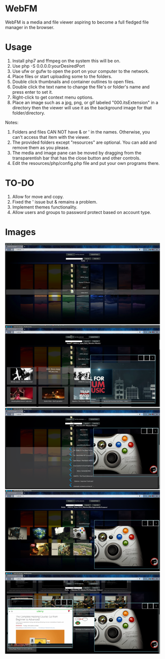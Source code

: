 # WebFM
WebFM is a media and file viewer aspiring to become a full fledged file manager in the browser.

# Usage
1. Install php7 and ffmpeg on the system this will be on.
2. Use php -S 0.0.0.0:yourDesiredPort
3. Use ufw or gufw to open the port on your computer to the network.
4. Place files or start uploading some to the folders.
5. Double click thumbnails and container outlines to open files.
6. Double click the text name to change the file's or folder's name and press enter to set it.
7. Right-click to get context menu options.
8. Place an image such as a jpg, png, or gif labeled "000.itsExtension" in a directory then the viewer will use it as the background image for that folder/directory.

Notes:
1. Folders and files CAN NOT have & or '  in the names. Otherwise, you can't access that item with the viewer.
3. The provided folders except "resources" are optional. You can add and remove them as you please.
4. The media and image pane can be moved by dragging from the transparentish bar that has the close button and other controls.
5. Edit the resources/php/config.php file and put your own programs there.

# TO-DO
1. Allow for move and copy.
3. Fixed the ' issue but & remains a problem.
4. Implement themes functionality.
5. Allow users and groups to password protect based on account type.

# Images
![1 Home](Images/1.png)
![2 Images Listed](Images/2.png)
![3 Image Open](Images/3.png)
![4 Image Open And Video Playing](Images/4.png)
![5 Alternate Background](Images/5.png)
